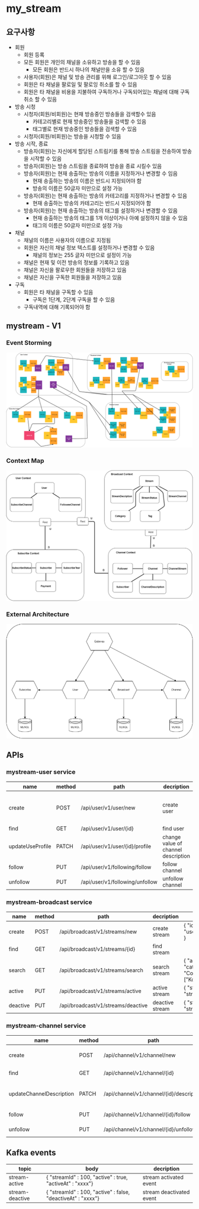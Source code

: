 # my_stream

## 요구사항

  - 회원
    - 회원 등록
    - 모든 회원은 개인의 채널을 소유하고 방송을 할 수 있음
      - 모든 회원은 반드시 하나의 채널만을 소유 할 수 있음
    - 사용자(회원)은 채널 및 방송 관리를 위해 로그인/로그아웃 할 수 있음
    - 회원은 타 채널을 팔로일 및 팔로잉 취소를 할 수 있음
    - 회원은 타 채널을 비용을 지불하여 구독하거나 구독되어있는 채널에 대해 구독 취소 할 수 있음
  - 방송 시청
    - 시청자(회원/비회원)는 현재 방송중인 방송들을 검색할수 있음
      - 카테고리별로 현재 방송중인 방송들을 검색할 수 있음
      - 태그별로 현재 방송중인 방송들을 검색할 수 있음
    - 시청자(회원/비회원)는 방송을 시청할 수 있음
  - 방송 시작, 종료
    - 방송자(회원)는 자신에게 할당된 스트림키를 통해 방송 스트림을 전송하여 방송을 시작할 수 있음 
    - 방송자(회원)는 방송 스트림을 종료하여 방송을 종료 시킬수 있음
    - 방송자(회원)는 현재 송출하는 방송의 이름을 지정하거나 변경할 수 임음
      - 현재 송출하는 방송의 이름은 반드시 지정되어야 함
      - 방송의 이름은 50글자 미만으로 설정 가능
    - 방송자(회원)는 현재 송출하는 방송의 카테고리를 지정하거나 변경할 수 있음
      - 현재 송출하는 방송의 카테고리는 반드시 지정되어야 함
    - 방송자(회원)는 현재 송출하는 방송의 태그를 설정하거나 변경할 수 있음
      - 현재 송출하는 방송의 태그를 1개 이상이거나 아예 설정하지 않을 수 있음
      - 태그의 이름은 50글자 미만으로 설정 가능
  - 채널
    - 채널의 이름은 사용자의 이름으로 지정됨
    - 회원은 자신의 채널 정보 텍스트를 설정하거나 변경할 수 있음
      - 채널의 정보는 255 글자 미만으로 설정이 가능
    - 채널은 현재 및 이전 방송의 정보를 기록하고 있음
    - 채널은 자신을 팔로우한 회원들을 저장하고 있음
    - 채널은 자신을 구독한 회원들을 저장하고 있음
  - 구독
    - 회원은 타 채널을 구독할 수 있음
      - 구독은 1단계, 2단계 구독을 할 수 있음
    - 구독내역에 대해 기록되어야 함

## mystream - V1

### Event Storming

![EventStorming](doc/assets/v1/event_storming.png)

### Context Map

![EventStorming](doc/assets/v1/context_map.png)

### External Architecture

![EventStorming](doc/assets/v1/external_architecture.png)

## APIs

### mystream-user service

| name | method | path | decription | request body |
| -- | -- | -- | -- | -- |
| create | POST | /api/user/v1/user/new | create user | { "email": "test@gmail.com", "username":"user100", password : "ASDOWJSA" } |
| find | GET | /api/user/v1/user/{id} | find user | |
| updateUseProfile | PATCH | /api/user/v1/user/{id}/profile | change value of channel description | { "id": 100, "email" : "tesg1@gmail.com", "username" : "testg1" } |
| follow | PUT | /api/user/v1/following/follow | follow channel | { "userId" : 100, "channelId" : 105 } |
| unfollow | PUT | /api/user/v1/following/unfollow | unfollow channel | { "userId" : 100, "channelId" : 105 } |

### mystream-broadcast service

| name | method | path | decription | request body |
| -- | -- | -- | -- | -- |
| create | POST | /api/broadcast/v1/streams/new | create stream | { "id": 100, "username":"user100" } |
| find | GET | /api/broadcast/v1/streams/{id} | find stream | |
| search | GET | /api/broadcast/v1/streams/search | search stream | { "active": true, "categoryTitle" : "Cook", "hashTags" : ["Korean", "Cook"] } |
| active | PUT | /api/broadcast/v1/streams/active | active stream | { "streamKey" : "stream_100" } |
| deactive | PUT | /api/broadcast/v1/streams/deactive | deactive stream | { "streamKey" : "stream_100" } |

### mystream-channel service

| name | method | path | decription | request body |
| -- | -- | -- | -- | -- |
| create | POST | /api/channel/v1/channel/new | create channel | { "id": 100, "username":"user100" } |
| find | GET | /api/channel/v1/channel/{id} | find channel | |
| updateChannelDescription | PATCH | /api/channel/v1/channel/{id}/description | change value of channel description | { "title": "hello", "bannerImage" : "" } |
| follow | PUT | /api/channel/v1/channel/{id}/follow | follow channel | { "userId" : 100, "channelId" : 105 } |
| unfollow | PUT | /api/channel/v1/channel/{id}/unfollow | unfollow channel | { "userId" : 100, "channelId" : 105 } |

## Kafka events

| topic | body | decription
| -- | -- | -- |
| stream-active | { "streamId" : 100, "active" : true, "activeAt" : "xxxx"} | stream activated event
| stream-deactive | { "streamId" : 100, "active" : false, "deactiveAt" : "xxxx"} | stream deactivated event
